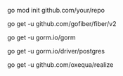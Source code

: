 
go mod init github.com/your/repo

go get -u github.com/gofiber/fiber/v2

go get -u gorm.io/gorm

go get -u gorm.io/driver/postgres

go get -u github.com/oxequa/realize